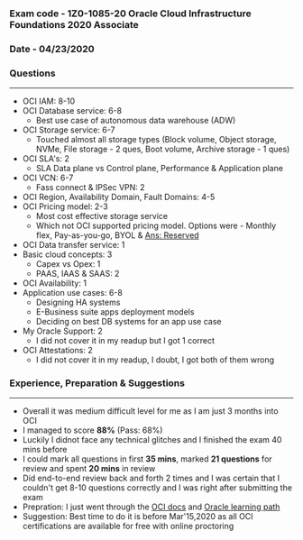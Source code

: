 ### Exam code - 1Z0-1085-20 Oracle Cloud Infrastructure Foundations 2020 Associate
### Date - 04/23/2020

### Questions
-------------
* OCI IAM: 8-10
* OCI Database service: 6-8
    * Best use case of autonomous data warehouse (ADW)
* OCI Storage service: 6-7
    * Touched almost all storage types (Block volume, Object storage, NVMe, File storage - 2 ques, Boot volume, Archive storage - 1 ques)
* OCI SLA's: 2
    * SLA Data plane vs Control plane, Performance & Application plane
* OCI VCN: 6-7 
    * Fass connect & IPSec VPN: 2
* OCI Region, Availability Domain, Fault Domains: 4-5
* OCI Pricing model: 2-3
   * Most cost effective storage service
   * Which not OCI supported pricing model. Options were - Monthly flex, Pay-as-you-go, BYOL & [Ans: Reserved](https://www.oracle.com/in/cloud/pricing.html)
* OCI Data transfer service: 1
* Basic cloud concepts: 3
    * Capex vs Opex: 1
    * PAAS, IAAS & SAAS: 2
* OCI Availability: 1
* Application use cases: 6-8
    * Designing HA systems
    * E-Business suite apps deployment models
    * Deciding on best DB systems for an app use case
* My Oracle Support: 2
    * I did not cover it in my readup but I got 1 correct
* OCI Attestations: 2
    * I did not cover it in my readup, I doubt, I got both of them wrong

### Experience, Preparation & Suggestions
-----------------------------------------
* Overall it was medium difficult level for me as I am just 3 months into OCI
* I managed to score **88%** (Pass: 68%)
* Luckily I didnot face any technical glitches and I finished the exam 40 mins before
* I could mark all questions in first **35 mins**, marked **21 questions** for review and spent **20 mins** in review
* Did end-to-end review back and forth 2 times and I was certain that I couldn't get 8-10 questions correctly and I was right after submitting the exam
* Prepration: I just went through the [OCI docs](https://docs.cloud.oracle.com/en-us/iaas/Content/home.htm) and [Oracle learning path](https://learn.oracle.com/ols/learning-path/understand-oci-foundations/35644/75258)
* Suggestion: Best time to do it is before Mar'15,2020 as all OCI certifications are available for free with online proctoring
